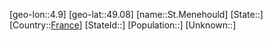 ﻿---
location: [49.08,4.9]
type: City
tags:
- geo/City


SpocWebEntityId: 34476
isDeleted: false
confidential: public

---
[geo-lon::4.9]
[geo-lat::49.08]
[name::St.Menehould]
[State::]
[Country::[France](geo/Continent/Europe/France.md)]
[StateId::]
[Population::]
[Unknown::]

